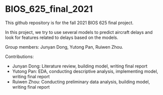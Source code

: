 # BIOS_625_final_2021

This github repository is for the fall 2021 BIOS 625 final project.

In this project, we try to use several models to predict aircraft delays and look for features related to delays based on the models.

Group members: Junyan Dong, Yutong Pan, Ruiwen Zhou.

Contributions: 
+ Junyan Dong:  Literature review, building model, writing final report
+ Yutong Pan:   EDA, conducting descriptive analysis, implementing model, writing final report
+ Ruiwen Zhou:  Conducting preliminary data analysis, building model, writing final report
